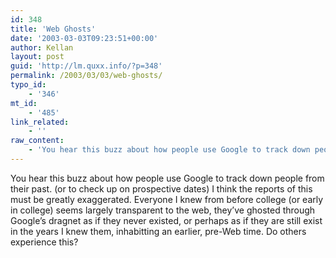 ```yaml
---
id: 348
title: 'Web Ghosts'
date: '2003-03-03T09:23:51+00:00'
author: Kellan
layout: post
guid: 'http://lm.quxx.info/?p=348'
permalink: /2003/03/03/web-ghosts/
typo_id:
    - '346'
mt_id:
    - '485'
link_related:
    - ''
raw_content:
    - 'You hear this buzz about how people use Google to track down people from their past. (or to check up on prospective dates)  I think the reports of this must be greatly exaggerated.  Everyone I knew from before college (or early in college) seems largely transparent to the web, they\''ve ghosted through Google\''s dragnet as if they never existed, or perhaps as if they are still exist in the years I knew them, inhabitting an earlier, pre-Web time.  Do others experience this?'
---
```


You hear this buzz about how people use Google to track down people from their past. (or to check up on prospective dates) I think the reports of this must be greatly exaggerated. Everyone I knew from before college (or early in college) seems largely transparent to the web, they’ve ghosted through Google’s dragnet as if they never existed, or perhaps as if they are still exist in the years I knew them, inhabitting an earlier, pre-Web time. Do others experience this?
